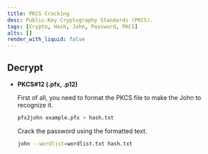 ```yaml
---
title: PKCS Cracking
desc: Public-Key Cryptography Standards (PKCS).
tags: [Crypto, Hash, John, Password, PKCS]
alts: []
render_with_liquid: false
---
```


## Decrypt

- **PKCS#12 (.pfx, .p12)**

    First of all, you need to format the PKCS file to make the John to recognize it.

    ```sh
    pfx2john example.pfx > hash.txt
    ```

    Crack the password using the formatted text.

    ```sh
    john --wordlist=wordlist.txt hash.txt
    ```